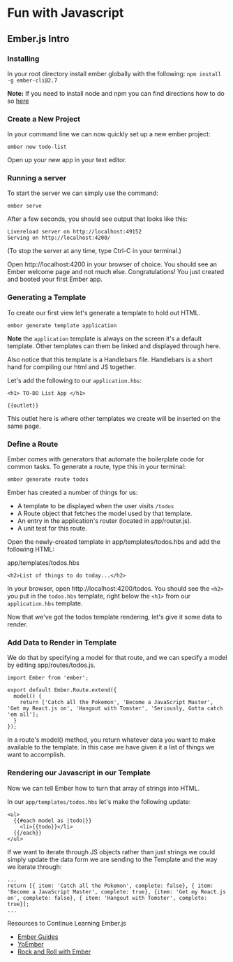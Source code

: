 # Fun with Javascript

## Ember.js Intro

### Installing

In your root directory install ember globally with the following:
`npm install -g ember-cli@2.7`

**Note:** If you need to install node and npm you can find directions how to do so [here](https://docs.npmjs.com/getting-started/installing-node)

### Create a New Project

In your command line we can now quickly set up a new ember project:

`ember new todo-list`

Open up your new app in your text editor.


### Running a server

To start the server we can simply use the command:

`ember serve`

After a few seconds, you should see output that looks like this:

```
Livereload server on http://localhost:49152
Serving on http://localhost:4200/
```

(To stop the server at any time, type Ctrl-C in your terminal.)

Open http://localhost:4200 in your browser of choice. You should see an Ember welcome page and not much else. Congratulations! You just created and booted your first Ember app.

### Generating a Template

To create our first view let's generate a template to hold out HTML.

`ember generate template application`

**Note** the `application` template is always on the screen it's a default template. Other templates can them be linked and displayed through here.

Also notice that this template is a Handlebars file. Handlebars is a short hand for compiling our html and JS together.

Let's add the following to our `application.hbs`:

```
<h1> TO-DO List App </h1>

{{outlet}}
```

This outlet here is where other templates we create will be inserted on the same page.

### Define a Route

Ember comes with generators that automate the boilerplate code for common tasks. To generate a route, type this in your terminal:

`ember generate route todos`

Ember has created a number of things for us:

- A template to be displayed when the user visits `/todos`
- A Route object that fetches the model used by that template.
- An entry in the application's router (located in app/router.js).
- A unit test for this route.

Open the newly-created template in app/templates/todos.hbs and add the following HTML:

app/templates/todos.hbs
```
<h2>List of things to do today...</h2>
```

In your browser, open http://localhost:4200/todos. You should see the `<h2>` you put in the `todos.hbs` template, right below the `<h1>` from our `application.hbs` template.

Now that we've got the todos template rendering, let's give it some data to render.

### Add Data to Render in Template

We do that by specifying a model for that route, and we can specify a model by editing app/routes/todos.js.

```
import Ember from 'ember';

export default Ember.Route.extend({
  model() {
    return ['Catch all the Pokemon', 'Become a JavaScript Master', 'Get my React.js on', 'Hangout with Tomster', 'Seriously, Gotta catch 'em all'];
  }
});
```

In a route's model() method, you return whatever data you want to make available to the template. In this case we have given it a list of things we want to accomplish.

### Rendering our Javascript in our Template

Now we can tell Ember how to turn that array of strings into HTML.

In our `app/templates/todos.hbs` let's make the following update:

```
<ul>
  {{#each model as |todo|}}
    <li>{{todo}}</li>
  {{/each}}
</ul>
```

If we want to iterate through JS objects rather than just strings we could simply update the data form we are sending to the Template and the way we iterate through:

```
...
return [{ item: 'Catch all the Pokemon', complete: false}, { item: 'Become a JavaScript Master', complete: true}, {item: 'Get my React.js on', complete: false}, { item: 'Hangout with Tomster', complete: true}];
...
```

Resources to Continue Learning Ember.js
- [Ember Guides](https://guides.emberjs.com/v2.7.0/)
- [YoEmber](http://yoember.com/)
- [Rock and Roll with Ember](http://balinterdi.com/rock-and-roll-with-emberjs/)
